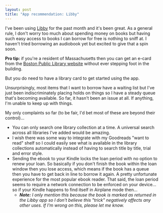 ```yaml
---
layout: post
title: "App recommendation: Libby"
---
```


I've been using [Libby](https://meet.libbyapp.com/) for the past month and it's been great. As a general rule, I don't worry too much about spending money on books but having such easy access to books I can borrow for free is nothing to sniff at. I haven't tried borrowing an audiobook yet but excited to give that a spin soon.

**Pro tip:** if you're a resident of Massachusetts then you can get an e-card from the [Boston Public Library website](http://www.bpl.org/general/circulation/ecards.htm) without ever stepping foot in the building.

But you do need to have a library card to get started using the app.

Unsurprisingly, most items that I want to borrow have a waiting list but I've just been indiscriminately placing holds on things so I have a steady queue that's becoming available. So far, it hasn't been an issue at all. If anything, I'm unable to keep up with things.

My only complaints so far (to be fair, I'd bet most of these are beyond their control)...

* You can only search one library collection at a time. A universal search across all libraries I've added would be amazing.
* I wish there was some way to integrate with my Goodreads "want to read" shelf so I could easily see what is available in the library collections automatically instead of having to search title by title, trial and error style.
* Sending the ebook to your Kindle locks the loan period with no option to renew your loan. So basically if you don't finish the book within the loan window then you lose access, which means if the book has a queue then you have to get back in line to borrow it again. A pretty unfortunate experience for the most popular ebook reader. That said, the loan period seems to require a network connection to be enforced on your device... so if your Kindle happens to find itself in Airplane mode then...
    * ***Note:** I only mention this because the book is marked as returned in the Libby app so I don't believe this "trick" negatively affects any other uses. If I'm wrong on this, please let me know.*

